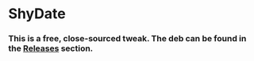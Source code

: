 # ShyDate

### This is a free, close-sourced tweak. The deb can be found in the [Releases](https://github.com/YulkyTulky/ShyDate/releases) section.
